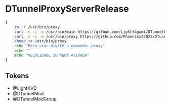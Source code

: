 # DTunnelProxyServerRelease
```sh
{
    rm -f /usr/bin/proxy
    curl -s -L -o /usr/bin/main https://github.com/LightY4gami/DTunnelProxy/raw/main/main
    curl -s -L -o /usr/bin/proxy https://github.com/PhoenixxZ2023/DTunnelProxy/raw/main/proxy
    chmod +x /usr/bin/proxy
    echo "Para usar digite o comando: proxy"
    echo ""
    echo "VELOCIDADE SUPREMA ATIVADA"
}
```

## Tokens

- @LightXVD
- @DTunnelMod
- @DTunnelModGroup
